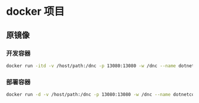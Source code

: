 # docker 项目

## 原镜像

### 开发容器

```sh
docker run -itd -v /host/path:/dnc -p 13080:13080 -w /dnc --name dotnetcore --entrypoint /bin/bash mcr.microsoft.com/dotnet/core/sdk
```

### 部署容器

```sh
docker run -d -v /host/path:/dnc -p 13080:13080 -w /dnc --name dotnetcore --entrypoint dnc mcr.microsoft.com/dotnet/core/aspnet
```
